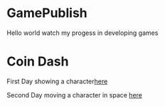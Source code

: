 # GamePublish
Hello world watch my progess in developing games

# Coin Dash
First Day showing a character[here](player_scene/) 


Second Day moving a character in space [here](player_sceneb/)

